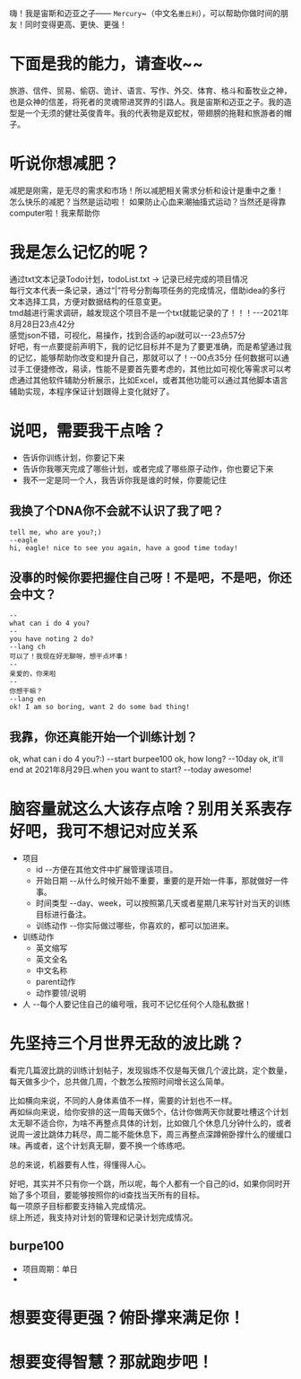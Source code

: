 嗨！我是宙斯和迈亚之子—— ```Mercury```~（中文名```墨丘利```），可以帮助你做时间的朋友！同时变得更高、更快、更强！
# 下面是我的能力，请查收~~
旅游、信件、贸易、偷窃、诡计、语言、写作、外交、体育、格斗和畜牧业之神，也是众神的信差，将死者的灵魂带进冥界的引路人。我是宙斯和迈亚之子。我的造型是一个无须的健壮英俊青年。我的代表物是双蛇杖，带翅膀的拖鞋和旅游者的帽子。

# 听说你想减肥？
减肥是刚需，是无尽的需求和市场！所以减肥相关需求分析和设计是重中之重！
怎么快乐的减肥？当然是运动啦！
如果防止心血来潮抽搐式运动？当然还是得靠computer啦！我来帮助你

# 我是怎么记忆的呢？
通过txt文本记录Todo计划，todoList.txt -> 记录已经完成的项目情况  
每行文本代表一条记录，通过“|”符号分割每项任务的完成情况，借助idea的多行文本选择工具，方便对数据结构的任意变更。  
tmd越进行需求调研，越发现这个项目不是一个txt就能记录的了！！！---2021年8月28日23点42分  
感觉json不错，可视化，易操作，找到合适的api就可以---23点57分  
好吧，有一点要提前声明下，我的记忆目标并不是为了要更准确，而是希望通过我的记忆，能够帮助你改变和提升自己，那就可以了！--00点35分
任何数据可以通过手工便捷修改，易读，性能不是要首先要考虑的，其他比如可视化等需求可以考虑通过其他软件辅助分析展示，比如Excel，或者其他功能可以通过其他脚本语言辅助实现，本程序保证计划跟得上变化就好了。 

# 说吧，需要我干点啥？
- 告诉你训练计划，你要记下来
- 告诉你我哪天完成了哪些计划，或者完成了哪些原子动作，你也要记下来
- 我不一定是同一个人，我告诉你我是谁的时候，你要能记住

## 我换了个DNA你不会就不认识了我了吧？
```
tell me, who are you?;)
--eagle
hi, eagle! nice to see you again, have a good time today!
```

## 没事的时候你要把握住自己呀！不是吧，不是吧，你还会中文？
```
--  
what can i do 4 you?  
--  
you have noting 2 do?
--lang ch  
可以了！我现在好无聊呀，想干点坏事！  
-- 
亲爱的，你来啦  
-- 
你想干嘛？  
--lang en  
ok! I am so boring, want 2 do some bad thing!  
```

## 我靠，你还真能开始一个训练计划？
ok, what can i do 4 you?:)
--start burpee100
ok, how long?
--10day
ok, it'll end at 2021年8月29日.when you want to start?
--today
awesome!


# 脑容量就这么大该存点啥？别用关系表存好吧，我可不想记对应关系
- 项目
  - id --方便在其他文件中扩展管理该项目。
  - 开始日期 --从什么时候开始不重要，重要的是开始一件事，那就做好一件事。
  - 时间类型 --day、week，可以按照第几天或者星期几来写针对当天的训练目标进行备注。
  - 训练动作 --你实际做过哪些，你喜欢的，都可以加进来。
- 训练动作
  - 英文缩写
  - 英文全名
  - 中文名称
  - parent动作
  - 动作要领/说明
- 人 --每个人要记住自己的编号哦，我可不记忆任何个人隐私数据！

# 先坚持三个月世界无敌的波比跳？
看完几篇波比跳的训练计划帖子，发现锻炼不仅是每天做几个波比跳，定个数量，每天做多少个，总共做几周，个数怎么按照时间增长这么简单。

比如横向来说，不同的人身体素值不一样，需要的计划也不一样。  
再如纵向来说，给你安排的这一周每天做5个，估计你做两天你就要吐槽这个计划太无聊不适合你，为啥不再整点具体的计划，比如做几个休息几分钟什么的，或者说周一波比跳体力耗尽，周二能不能休息下，周三再整点深蹲俯卧撑什么的缓缓口味。再或者，这个计划真无聊，要不换一个练练吧。  

总的来说，机器要有人性，得懂得人心。

好吧，其实并不只有你一个跳，所以呢，每个人都有一个自己的id，如果你同时开始了多个项目，要能够按照你的id查找当天所有的目标。  
每一项原子目标都要支持输入完成情况。  
综上所述，我支持对计划的管理和记录计划完成情况。

## burpe100
- 项目周期：单日
- 


# 想要变得更强？俯卧撑来满足你！

# 想要变得智慧？那就跑步吧！



